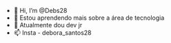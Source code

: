 - 👋 Hi, I’m @Debs28
- 👀 Estou aprendendo mais sobre  a  área de tecnologia
- 🌱 Atualmente dou dev jr
- 📫 Insta - debora_santos28
 
<!---
Debs28/Debs28 is a ✨ special ✨ repository because its `README.md` (this file) appears on your GitHub profile.
You can click the Preview link to take a look at your changes.
--->
